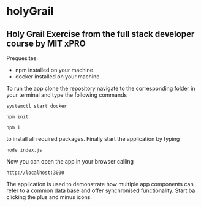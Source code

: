 # holyGrail
## Holy Grail Exercise from the full stack developer course by MIT xPRO
Prequesites:
- npm installed on your machine
- docker installed on your machine

To run the app clone the repository navigate to the corresponding folder in your terminal and type the following commands

```
systemctl start docker

npm init

npm i
```
    
to install all required packages. Finally start the application by typing

```
node index.js
```
    
Now you can open the app in your browser calling 

```
http://localhost:3000
```

The application is used to demonstrate how multiple app components can refer to a common data base and offer synchronised functionality. Start ba clicking the plus and minus icons.
